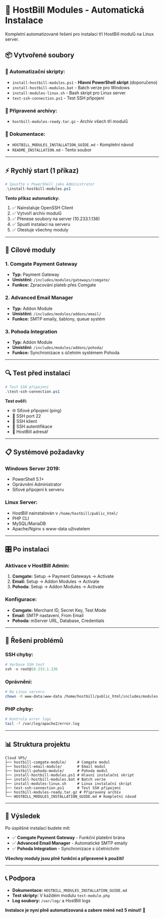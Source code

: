 # 🚀 HostBill Modules - Automatická Instalace

Kompletní automatizované řešení pro instalaci tří HostBill modulů na Linux server.

## 📦 Vytvořené soubory

### **🔧 Automatizační skripty:**
- `install-hostbill-modules.ps1` - **Hlavní PowerShell skript** (doporučeno)
- `install-hostbill-modules.bat` - Batch verze pro Windows
- `install-modules-linux.sh` - Bash skript pro Linux server
- `test-ssh-connection.ps1` - Test SSH připojení

### **📁 Připravené archívy:**
- `hostbill-modules-ready.tar.gz` - Archív všech tří modulů

### **📖 Dokumentace:**
- `HOSTBILL_MODULES_INSTALLATION_GUIDE.md` - Kompletní návod
- `README_INSTALLATION.md` - Tento soubor

---

## ⚡ Rychlý start (1 příkaz)

```powershell
# Spusťte v PowerShell jako Administrator
.\install-hostbill-modules.ps1
```

**Tento příkaz automaticky:**
1. ✅ Nainstaluje OpenSSH Client
2. ✅ Vytvoří archív modulů
3. ✅ Přenese soubory na server (10.233.1.136)
4. ✅ Spustí instalaci na serveru
5. ✅ Otestuje všechny moduly

---

## 🎯 Cílové moduly

### **1. Comgate Payment Gateway**
- **Typ:** Payment Gateway
- **Umístění:** `/includes/modules/gateways/comgate/`
- **Funkce:** Zpracování plateb přes Comgate

### **2. Advanced Email Manager**
- **Typ:** Addon Module
- **Umístění:** `/includes/modules/addons/email/`
- **Funkce:** SMTP emaily, šablony, queue systém

### **3. Pohoda Integration**
- **Typ:** Addon Module
- **Umístění:** `/includes/modules/addons/pohoda/`
- **Funkce:** Synchronizace s účetním systémem Pohoda

---

## 🔍 Test před instalací

```powershell
# Test SSH připojení
.\test-ssh-connection.ps1
```

**Test ověří:**
- 🌐 Síťové připojení (ping)
- 🔌 SSH port 22
- 🔧 SSH klient
- 🔐 SSH autentifikace
- 📁 HostBill adresář

---

## 📋 Systémové požadavky

### **Windows Server 2019:**
- PowerShell 5.1+
- Oprávnění Administrator
- Síťové připojení k serveru

### **Linux Server:**
- HostBill nainstalován v `/home/hostbill/public_html/`
- PHP CLI
- MySQL/MariaDB
- Apache/Nginx s www-data uživatelem

---

## 🎛️ Po instalaci

### **Aktivace v HostBill Admin:**
1. **Comgate:** Setup → Payment Gateways → Activate
2. **Email:** Setup → Addon Modules → Activate
3. **Pohoda:** Setup → Addon Modules → Activate

### **Konfigurace:**
- **Comgate:** Merchant ID, Secret Key, Test Mode
- **Email:** SMTP nastavení, From Email
- **Pohoda:** mServer URL, Database, Credentials

---

## 🔧 Řešení problémů

### **SSH chyby:**
```powershell
# Verbose SSH test
ssh -v root@10.233.1.136
```

### **Oprávnění:**
```bash
# Na Linux serveru
chown -R www-data:www-data /home/hostbill/public_html/includes/modules
```

### **PHP chyby:**
```bash
# Kontrola error logu
tail -f /var/log/apache2/error.log
```

---

## 📊 Struktura projektu

```
Cloud VPS/
├── hostbill-comgate-module/     # Comgate modul
├── hostbill-email-module/       # Email modul
├── hostbill-pohoda-module/      # Pohoda modul
├── install-hostbill-modules.ps1 # Hlavní instalační skript
├── install-hostbill-modules.bat # Batch verze
├── install-modules-linux.sh     # Linux instalační skript
├── test-ssh-connection.ps1      # Test SSH připojení
├── hostbill-modules-ready.tar.gz # Připravený archív
└── HOSTBILL_MODULES_INSTALLATION_GUIDE.md # Kompletní návod
```

---

## 🎉 Výsledek

Po úspěšné instalaci budete mít:

- ✅ **Comgate Payment Gateway** - Funkční platební brána
- ✅ **Advanced Email Manager** - Automatické SMTP emaily
- ✅ **Pohoda Integration** - Synchronizace s účetnictvím

**Všechny moduly jsou plně funkční a připravené k použití!**

---

## 📞 Podpora

- **Dokumentace:** `HOSTBILL_MODULES_INSTALLATION_GUIDE.md`
- **Test skripty:** V každém modulu `test-module.php`
- **Log soubory:** `/var/log/` a HostBill logs

**Instalace je nyní plně automatizovaná a zabere méně než 5 minut!** 🚀
